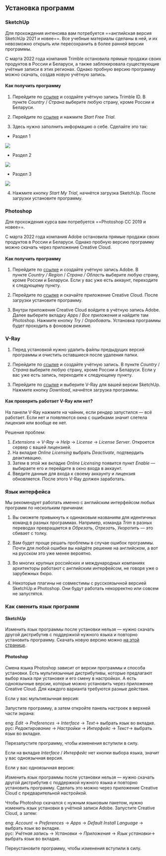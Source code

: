 ## Установка программ  

### SketchUp  

Для прохождения интенсива вам потребуется ==английская версия SketchUp 2021 и новее==. Все учебные материалы сделаны в ней, и их невозможно открыть или пересохранить в более ранней версии программы.

С марта 2022 года компания Trimble остановила прямые продажи своих продуктов в России и Беларуси, а также заблокировала существующие учётные записи в этих регионах. Однако пробную версию программу можно скачать, создав новую учётную запись.

#### Как получить программу

1.  Перейдите по [ссылке](https://id.trimble.com/ui/sign_up.html) и создайте учётную запись Trimble ID. В пункте *Country* / *Страна* выберите любую страну, кроме России и Беларуси.
    
2.  Перейдите по [ссылке](https://www.sketchup.com/try-sketchup) и нажмите *Start Free Trial*.
    
3.  Здесь нужно заполнить информацию о себе. Сделайте это так:
    

*   Раздел 1

![](/img/IVZ_4/1649686432_1.png#bordered)

*   Раздел 2

![](/img/IVZ_4/1649686455_2.png#bordered)

*   Раздел 3

![](/img/IVZ_4/1649686479_3.png#bordered)

4.  Нажмите кнопку *Start My Trial*, начнётся загрузка SketchUp. После загрузки установите программу. 

### Photoshop  

Для прохождения курса вам потребуется ==Photoshop CC 2019 и новее==.

С марта 2022 года компания Adobe остановила прямые продажи своих продуктов в России и Беларуси. Однако пробную версию программу можно скачать через приложение Creative Cloud.  

#### Как получить программу

1.  Перейдите по [ссылке](https://account.adobe.com/) и создайте учётную запись Adobe. В пункте *Country / Region* / *Страна / Область* выберите любую страну, кроме России и Беларуси. Если у вас уже есть аккаунт, переходите к следующему пункту.
    
2.  Перейдите по [ссылке](https://creativecloud.adobe.com/en/apps/download/creative-cloud) и скачайте приложение Creative Cloud. После загрузки установите программу.
    
3.  Внутри приложения Creative Cloud войдите в учётную запись Adobe. Далее выберите вкладку *Apps* / *Все приложения* и найдите там Photoshop. Нажмите кнопку *Try* / *Опробовать*. Установка программы будет проходить в фоновом режиме.
    

### V-Ray  

1.  Перед установкой нужно удалить файлы предыдущих версий программы и очистить оставшиеся после удаления папки.
    
2.  Перейдите по [ссылке](https://accounts.chaos.com/register) и создайте учётную запись. В пункте *Country* / *Страна* выберите любую страну, кроме России и Беларуси. Если у вас уже есть запись, переходите к следующему пункту.
    
3.  Перейдите по [ссылке](https://download.chaosgroup.com/?platform=56&product=47) и выберите V-Ray для вашей версии SketchUp. Нажмите кнопку *Download*, начнётся загрузка программы.
    

#### Как проверить работает V-Ray или нет?

На панели V-Ray нажмите на чайник, если рендер запустился — всё работает. Если нет и появляются окна с ошибками значит слетела лицензия или вообще ее нет.

Решения проблем:

1.  *Extensions* → *V-Ray* → *Help* → *License* → *License Server*. Откроется сервер с вашей лицензией.
2.  На вкладке *Online Licensing* выбрать *Deactivate*, подтвердить деактивацию.
3.  Затем в этой же вкладке *Online Licensing* появится пункт *Enable* — выбираете его и перейдите в окно входа в аккаунт.
4.  Введите данные для входа к своему аккаунту и лицензия обновляется. После этого V-Ray должен заработать.

### Язык интерфейса  

Мы рекомендует работать именно с английским интерфейсом любых программ по нескольким причинам:  

1.  Вы сможете привыкнуть к одинаковым названиям для идентичных команд в разных программах. Например, команда *Trim* в разных переводах превращается в *Обрезать*, *Отрезать*, *Укоротить* — это сбивает с толку.
    
2.  Вам будет проще решать проблемы в случае ошибок программы. Почти для любой ошибки вы найдёте решение на английском, а вот на русском это уже менее вероятно.
    
3.  Во многих крупных российских и международных компаниях архитекторы работают с английским интерфейсом, не говоря уже о зарубежных бюро.
    
4.  Некоторые плагины не совместимы с русскоязычной версией SketchUp и Photoshop. Они будут работать некорректно или совсем не запустятся.
    

### Как сменить язык программ  

#### SketchUp

Изменить язык программы после установки нельзя — нужно скачать другой дистрибутив с поддержкой нужного языка и повторно установить программу. Скачать новую версию можно [на этой странице](https://www.sketchup.com/download/all).

#### Photoshop

Смена языка Photoshop зависит от версии программы и способа установки. Есть мультиязычные дистрибутивы, которые предлагают выбор языка при установке и его смену в настройках. А есть одноязычные версии, которые можно установить через приложение Creative Cloud. Для каждого варианта требуются разные действия.

Если у вас мультиязычная версия:

Запустите программу, а затем откройте панель настроек в верхней части экрана:

eng: *Edit* → *Preferences* → *Interface* → *Text*→ выбрать язык во вкладке.  
рус: *Редактирование* → *Настройки* → *Интерфейс* → *Текст*→ выбрать язык во вкладке.

Перезапустите программу, чтобы изменения вступили в силу. 

Если на вкладке *Interface* / *Интерфейс* нет кнопки выбора языка, значит у вас одноязычная версия.  

Если у вас одноязычная версия:

Изменить язык программы после установки нельзя — нужно скачать другой дистрибутив с поддержкой нужного языка и повторно установить программу. Сделать это можно через приложение Creative Cloud с предварительной настройкой.

Чтобы Photoshop скачался с нужным языковым пакетом, нужно изменить язык установки в учётной записи Adobe. Запустите Creative Cloud, а затем:

eng: *Account* → *Preferences* → *Apps* → *Default Install Language* → выбрать язык во вкладке.  
рус: *Учётная запись* → *Установки* → *Приложения* → *Язык установки*→ выбрать язык во вкладке.

Переустановите программу, чтобы изменения вступили в силу. 